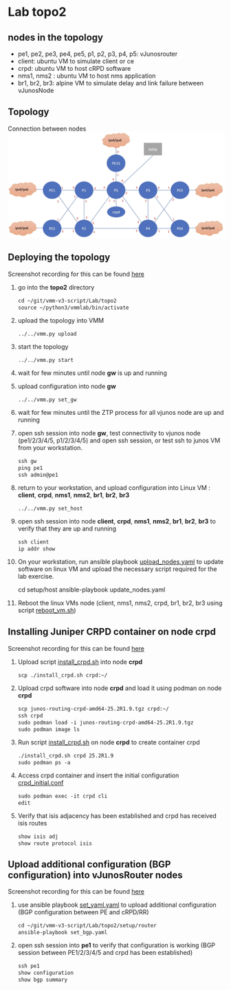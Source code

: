 # Lab topo2

## nodes in the topology 

- pe1, pe2, pe3, pe4, pe5, p1, p2, p3, p4, p5: vJunosrouter
- client: ubuntu VM to simulate client or ce
- crpd: ubuntu VM to host cRPD software
- nms1, nms2 : ubuntu VM to host nms application
- br1, br2, br3: alpine VM to simulate delay and link failure between vJunosNode


## Topology

Connection between nodes
![topology](topology.webp)

## Deploying the topology 

Screenshot recording for this can be found [here](https://asciinema.org/a/740334)

1. go into the **topo2** directory 

       cd ~/git/vmm-v3-script/Lab/topo2
       source ~/python3/vmmlab/bin/activate

2. upload the topology into VMM

       ../../vmm.py upload

3. start the topology 

       ../../vmm.py start

4. wait for few minutes until node **gw** is up and running
5. upload configuration into node **gw**

       ../../vmm.py set_gw

6. wait for few minutes until the ZTP process for all vjunos node are up and running
7. open ssh session into node **gw**, test connectivity to vjunos node (pe1/2/3/4/5, p1/2/3/4/5) and open ssh session, or test ssh to junos VM from your workstation.

       ssh gw
       ping pe1
       ssh admin@pe1

8. return to your workstation, and upload configuration into Linux VM :  **client**, **crpd**, **nms1**, **nms2**, **br1**, **br2**, **br3**

       ../../vmm.py set_host

9. open ssh session into node **client**, **crpd**, **nms1**, **nms2**, **br1**, **br2**, **br3** to verify that they are up and running

       ssh client
       ip addr show 

10. On your workstation, run ansible playbook [upload_nodes.yaml](setup/host/update_nodes.yaml) to update software on linux VM and upload the necessary script required for the lab exercise.

       cd setup/host
       ansible-playbook update_nodes.yaml

11. Reboot the linux VMs node (client, nms1, nms2, crpd, br1, br2, br3 using script [reboot_vm.sh](setup/host/reboot_vm.sh))

## Installing Juniper CRPD container on node crpd

Screenshot recording for this can be found [here](https://asciinema.org/a/740335)

1. Upload script [install_crpd.sh](setup/host/install_crpd.sh) into node **crpd**

       scp ./install_crpd.sh crpd:~/

2. Upload crpd software into node **crpd** and load it using podman on node **crpd**

       scp junos-routing-crpd-amd64-25.2R1.9.tgz crpd:~/
       ssh crpd
       sudo podman load -i junos-routing-crpd-amd64-25.2R1.9.tgz 
       sudo podman image ls
       
3. Run script [install_crpd.sh](setup/router/install_crpd.sh)  on node **crpd** to create container crpd

       ./install_crpd.sh crpd 25.2R1.9
       sudo podman ps -a 

4. Access crpd container and insert the initial configuration [crpd_initial.conf](setup/router/crpd_initial.conf)

       sudo podman exec -it crpd cli
       edit


5. Verify that isis adjacency has been established and crpd has received isis routes

       show isis adj
       show route protocol isis


## Upload additional configuration (BGP configuration) into vJunosRouter nodes

Screenshot recording for this can be found [here](https://asciinema.org/a/740336)

1. use ansible playbook [set_yaml.yaml](setup/router/set_bgp.yaml) to upload additional configuration (BGP configuration between PE and cRPD/RR)

       cd ~/git/vmm-v3-script/Lab/topo2/setup/router
       ansible-playbook set_bgp.yaml

2. open ssh session into **pe1** to verify that configuration is working (BGP session between PE1/2/3/4/5 and crpd has been established)

       ssh pe1
       show configuration 
       show bgp summary

